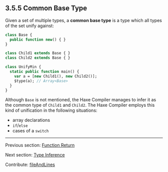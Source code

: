 ## 3.5.5 Common Base Type

Given a set of multiple types, a **common base type** is a type which all types of the set unify against:

```haxe
class Base {
  public function new() { }
}

class Child1 extends Base { }
class Child2 extends Base { }

class UnifyMin {
  static public function main() {
    var a = [new Child1(), new Child2()];
    $type(a); // Array<Base>
  }
}
```
Although `Base` is not mentioned, the Haxe Compiler manages to infer it as the common type of `Child1` and `Child2`. The Haxe Compiler employs this kind of unification in the following situations:

* array declarations
* `if`/`else`
* cases of a `switch`

---

Previous section: [Function Return](type-system-unification-function-return.md)

Next section: [Type Inference](type-system-type-inference.md)

Contribute: [fileAndLines](https://github.com/HaxeFoundation/HaxeManual/blob/master/03-type-system.tex#L303-303)